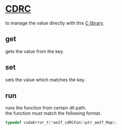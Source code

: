# [CDRC](https://github.com/yuisanae2f/cudaRC/tree/cdrc)
to manage the value directly with this [C library](https://github.com/yuisanae2f/cudaRC/tree/cdrc).  

## get
gets the value from the key.
## set
sets the value which matches the key.
## run
runs the function from certain dll path.  
the function must match the following format.

```c
typedef cudaError_t(*ae2f_cdRCFun)(ptr_ae2f_Map);
```